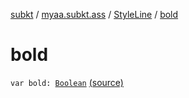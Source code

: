 [subkt](../../index.md) / [myaa.subkt.ass](../index.md) / [StyleLine](index.md) / [bold](./bold.md)

# bold

`var bold: `[`Boolean`](https://kotlinlang.org/api/latest/jvm/stdlib/kotlin/-boolean/index.html) [(source)](https://github.com/Myaamori/SubKt/blob/0.1.12/src/main/kotlin/myaa/subkt/ass/parser.kt#L548)